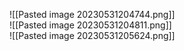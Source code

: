 
![[Pasted image 20230531204744.png]]  
![[Pasted image 20230531204811.png]]  
![[Pasted image 20230531205624.png]]  

